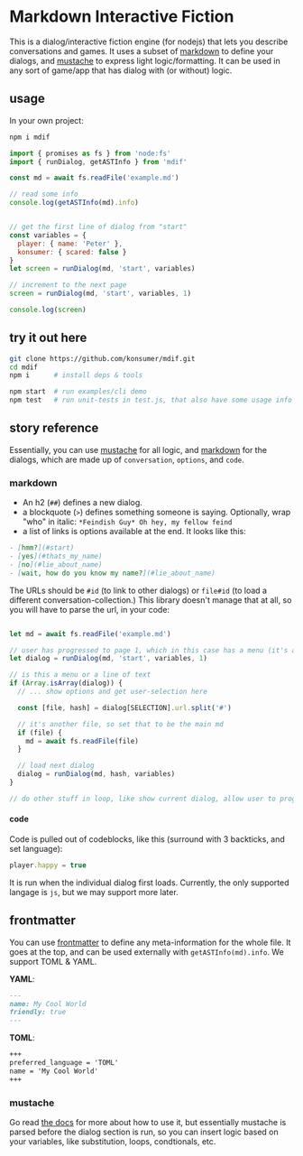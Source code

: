 # Markdown Interactive Fiction

This is a dialog/interactive fiction engine (for nodejs) that lets you describe conversations and games. It uses a subset of [markdown](https://docs.github.com/en/get-started/writing-on-github/getting-started-with-writing-and-formatting-on-github/basic-writing-and-formatting-syntax) to define your dialogs, and [mustache](http://mustache.github.io/mustache.5.html) to express light logic/formatting. It can be used in any sort of game/app that has dialog with (or without) logic.

## usage

In your own project:

```sh
npm i mdif
```

```js
import { promises as fs } from 'node:fs'
import { runDialog, getASTInfo } from 'mdif'

const md = await fs.readFile('example.md')

// read some info
console.log(getASTInfo(md).info)


// get the first line of dialog from "start"
const variables = {
  player: { name: 'Peter' },
  konsumer: { scared: false }
}
let screen = runDialog(md, 'start', variables)

// increment to the next page
screen = runDialog(md, 'start', variables, 1)

console.log(screen)
```


## try it out here

```sh
git clone https://github.com/konsumer/mdif.git
cd mdif
npm i      # install deps & tools

npm start  # run examples/cli demo
npm test   # run unit-tests in test.js, that also have some usage info
```

## story reference

Essentially, you can use [mustache](http://mustache.github.io/mustache.5.html) for all logic, and [markdown](https://docs.github.com/en/get-started/writing-on-github/getting-started-with-writing-and-formatting-on-github/basic-writing-and-formatting-syntax) for the dialogs, which are made up of `conversation`, `options`, and `code`.

### markdown

- An h2 (`##`) defines a new dialog.
- a blockquote (`>`) defines something someone is saying. Optionally, wrap "who" in italic: `*Feindish Guy* Oh hey, my fellow feind`
- a list of links is options available at the end. It looks like this:

```md
- [hmm?](#start)
- [yes](#thats_my_name)
- [no](#lie_about_name)
- [wait, how do you know my name?](#lie_about_name)
```

The URLs should be `#id` (to link to other dialogs) or `file#id` (to load a different conversation-collection.) This library doesn't manage that at all, so you will have to parse the url, in your code:

```js

let md = await fs.readFile('example.md')

// user has progressed to page 1, which in this case has a menu (it's an id not in conversation lines)
let dialog = runDialog(md, 'start', variables, 1) 

// is this a menu or a line of text
if (Array.isArray(dialog)) {
  // ... show options and get user-selection here

  const [file, hash] = dialog[SELECTION].url.split('#')

  // it's another file, so set that to be the main md
  if (file) {
    md = await fs.readFile(file)
  }

  // load next dialog
  dialog = runDialog(md, hash, variables)
}

// do other stuff in loop, like show current dialog, allow user to progress, etc

```


#### code

Code is pulled out of codeblocks, like this (surround with 3 backticks, and set language):


```js
player.happy = true
```

It is run when the individual dialog first loads. Currently, the only supported langage is `js`, but we may support more later.


## frontmatter

You can use [frontmatter](https://gohugo.io/content-management/front-matter/) to define any meta-information for the whole file. It goes at the top, and can be used externally with `getASTInfo(md).info`. We support TOML & YAML.

**YAML**:
```md
---
name: My Cool World
friendly: true
---
```

**TOML**:
```md
+++
preferred_language = 'TOML'
name = 'My Cool World'
+++
```

### mustache

Go read  [the docs](http://mustache.github.io/mustache.5.html) for more about how to use it, but essentially mustache is parsed before the dialog section is run, so you can insert logic based on your variables, like substitution, loops, condtionals, etc.


